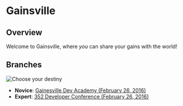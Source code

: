 # Gainsville


## Overview
Welcome to Gainsville, where _you_ can share your gains with the world! 

## Branches
![Choose your destiny](https://i.ytimg.com/vi/LzT2Q5hIh2U/hqdefault.jpg "Choose Your Destiny")

* **Novice**: [Gainesville Dev Academy (February 26, 2016)](https://github.com/ericnograles/gainsville/tree/gda-demo)
* **Expert**: [352 Developer Conference (February 26, 2016)](https://github.com/ericnograles/gainsville/tree/devconf-demo)
